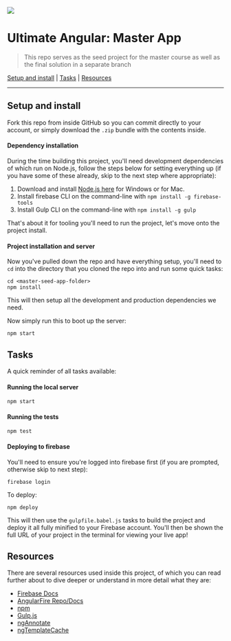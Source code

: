 <a href="https://courses.toddmotto.com" target="_blank"><img src="https://toddmotto.com/img/ua.png"></a>

# Ultimate Angular: Master App

> This repo serves as the seed project for the master course as well as the final solution in a separate branch

[Setup and install](#setup-and-install) |
[Tasks](#tasks) |
[Resources](#resources)

----


## Setup and install

Fork this repo from inside GitHub so you can commit directly to your account, or simply download the `.zip` bundle with the contents inside.

#### Dependency installation

During the time building this project, you'll need development dependencies of which run on Node.js, follow the steps below for setting everything up (if you have some of these already, skip to the next step where appropriate):

1. Download and install [Node.js here](https://nodejs.org/en/download/) for Windows or for Mac.
2. Install firebase CLI on the command-line with `npm install -g firebase-tools`
3. Install Gulp CLI on the command-line with `npm install -g gulp`

That's about it for tooling you'll need to run the project, let's move onto the project install.

#### Project installation and server

Now you've pulled down the repo and have everything setup, you'll need to `cd` into the directory that you cloned the repo into and run some quick tasks:

```
cd <master-seed-app-folder>
npm install
```

This will then setup all the development and production dependencies we need.

Now simply run this to boot up the server:

```
npm start
```

## Tasks

A quick reminder of all tasks available:

#### Running the local server

```
npm start
```

#### Running the tests

```
npm test
```

#### Deploying to firebase

You'll need to ensure you're logged into firebase first (if you are prompted, otherwise skip to next step):

```
firebase login
```

To deploy:

```
npm deploy
```

This will then use the `gulpfile.babel.js` tasks to build the project and deploy it all fully minified to your Firebase account. You'll then be shown the full URL of your project in the terminal for viewing your live app!

## Resources

There are several resources used inside this project, of which you can read further about to dive deeper or understand in more detail what they are:

* [Firebase Docs](https://firebase.google.com/docs/)
* [AngularFire Repo/Docs](https://github.com/firebase/angularfire)
* [npm](https://www.npmjs.com/)
* [Gulp.js](http://gulpjs.com)
* [ngAnnotate](https://github.com/olov/ng-annotate)
* [ngTemplateCache](https://github.com/miickel/gulp-angular-templatecache)
